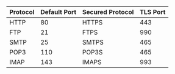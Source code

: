 | Protocol | Default Port | Secured Protocol | TLS Port |
| -------- | ------------ | ---------------- | -------- |
| HTTP | 80 | HTTPS | 443 | 
| FTP | 21 | FTPS | 990 |
| SMTP | 25 | SMTPS | 465 |
| POP3 | 110 | POP3S | 465 |
| IMAP | 143 | IMAPS | 993 |
